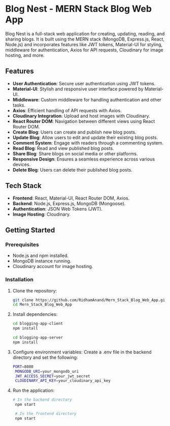 # Blog Nest - MERN Stack Blog Web App

Blog Nest is a full-stack web application for creating, updating, reading, and sharing blogs. It is built using the MERN stack (MongoDB, Express.js, React, Node.js) and incorporates features like JWT tokens, Material-UI for styling, middleware for authentication, Axios for API requests, Cloudinary for image hosting, and more.

## Features

- **User Authentication**: Secure user authentication using JWT tokens.
- **Material-UI**: Stylish and responsive user interface powered by Material-UI.
- **Middleware**: Custom middleware for handling authentication and other tasks.
- **Axios**: Efficient handling of API requests with Axios.
- **Cloudinary Integration**: Upload and host images with Cloudinary.
- **React Router DOM**: Navigation between different views using React Router DOM.
- **Create Blog**: Users can create and publish new blog posts.
- **Update Blog**: Allow users to edit and update their existing blog posts.
- **Comment System**: Engage with readers through a commenting system.
- **Read Blog**: Read and view published blog posts.
- **Share Blog**: Share blogs on social media or other platforms.
- **Responsive Design**: Ensures a seamless experience across various devices.
- **Delete Blog**: Users can delete their published blog posts.

## Tech Stack

- **Frontend**: React, Material-UI, React Router DOM, Axios.
- **Backend**: Node.js, Express.js, MongoDB (Mongoose).
- **Authentication**: JSON Web Tokens (JWT).
- **Image Hosting**: Cloudinary.

## Getting Started

### Prerequisites

- Node.js and npm installed.
- MongoDB instance running.
- Cloudinary account for image hosting.

### Installation

1. Clone the repository:

   ```bash
   git clone https://github.com/RidhamAnand/Mern_Stack_Blog_Web_App.git
   cd Mern_Stack_Blog_Web_App
   
2. Install dependencies:
   ```bash
   cd blogging-app-client
   npm install

   cd blogging-app-server
   npm install

3. Configure environment variables:
    Create a .env file in the backend directory and set the following:
   ```bash
   PORT=8080
    MONGODB_URI=your_mongodb_uri
    JWT_ACCESS_SECRET=your_jwt_secret
    CLOUDINARY_API_KEY=your_cloudinary_api_key
   
4. Run the application:
   ```bash
   # In the backend directory
    npm start

    # In the frontend directory
    npm start

    

